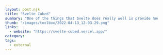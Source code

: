 ```yaml
---
layout: post.njk
title: "Svelte Cubed"
summary: "One of the things that Svelte does really well is provide hooks to animation states that make it easier to create complex movements. So this is a set of tools built on top of Svelte that let you work with probably the most popular 3d animation library called Three.js."
thumb: "/images/toolbox/2022-04-13_12-03-29.png"
links:
  - website: "https://svelte-cubed.vercel.app/"
category:
tags:
  - external
---
```

